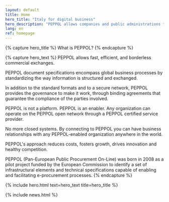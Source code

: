 ```yaml
---
layout: default
title: Home
hero_title: "Italy for digital business"
hero_description: "PEPPOL allows companies and public administrations to send and receive business documents in standard format over an open, global, and secure network."
lang: en
ref: homepage
---
```

{% capture hero_title %}
What is PEPPOL?
{% endcapture %}

{% capture hero_text %}
PEPPOL allows fast, efficient, and borderless commercial exchanges.

PEPPOL document specifications encompass global business processes by
standardizing the way information is structured and exchanged.

In addition to the standard formats and to a secure network, PEPPOL provides
the governance to make it work, through binding agreements that guarantee the
compliance of the parties involved.

PEPPOL is not a platform. PEPPOL is an enabler. Any organization can operate on
the PEPPOL open network through a PEPPOL certified service provider.

No more closed systems. By connecting to PEPPOL you can have business
relationships with any PEPPOL-enabled organization anywhere in the world.

PEPPOL's approach reduces costs, fosters growth, drives innovation and healthy
competition.

PEPPOL (Pan-European Public Procurement On-Line) was born in 2008 as a pilot
project funded by the European Commission to identify a set of infrastructural
elements and technical specifications capable of enabling and facilitating
e-procurement processes.
{% endcapture %}

{% include hero.html text=hero_text title=hero_title %}

<main class="container my-5" markdown="1">

{% include news.html %}

</main>
